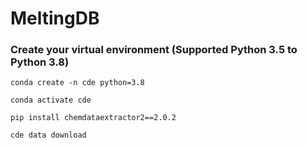# MeltingDB

### Create your virtual environment (Supported Python 3.5 to Python 3.8)
`conda create -n cde python=3.8`

`conda activate cde`

`pip install chemdataextractor2==2.0.2`

`cde data download`
